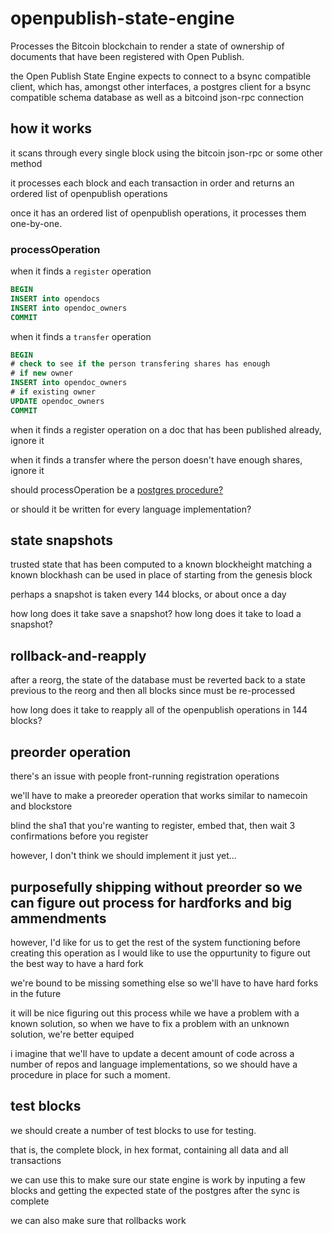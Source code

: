 # openpublish-state-engine
Processes the Bitcoin blockchain to render a state of ownership of documents that have been registered with Open Publish.

the Open Publish State Engine expects to connect to a bsync compatible client, which has, amongst other interfaces, a postgres client for a bsync compatible schema database as well as a bitcoind json-rpc connection

## how it works

it scans through every single block using the bitcoin json-rpc or some other method

it processes each block and each transaction in order and returns an ordered list of openpublish operations

once it has an ordered list of openpublish operations, it processes them one-by-one.

### processOperation

when it finds a ```register``` operation

```sql
BEGIN
INSERT into opendocs
INSERT into opendoc_owners
COMMIT
```
  
when it finds a ```transfer``` operation

```sql
BEGIN
# check to see if the person transfering shares has enough
# if new owner
INSERT into opendoc_owners
# if existing owner
UPDATE opendoc_owners
COMMIT
```
  
when it finds a register operation on a doc that has been published already, ignore it
  
when it finds a transfer where the person doesn't have enough shares, ignore it

should processOperation be a [postgres procedure?](http://www.postgresql.org/docs/9.3/static/plpgsql-trigger.html#PLPGSQL-TRIGGER-EXAMPLE)

or should it be written for every language implementation?
  
## state snapshots 

trusted state that has been computed to a known blockheight matching a known blockhash
can be used in place of starting from the genesis block

perhaps a snapshot is taken every 144 blocks, or about once a day

how long does it take save a snapshot? how long does it take to load a snapshot?

## rollback-and-reapply

after a reorg, the state of the database must be reverted back to a state previous to the reorg
and then all blocks since must be re-processed

how long does it take to reapply all of the openpublish operations in 144 blocks?

## preorder operation

there's an issue with people front-running registration operations

we'll have to make a preoreder operation that works similar to namecoin and blockstore

blind the sha1 that you're wanting to register, embed that, then wait 3 confirmations before you register

however, I don't think we should implement it just yet...

## purposefully shipping without preorder so we can figure out process for hardforks and big ammendments

however, I'd like for us to get the rest of the system functioning before creating this operation as I would like to use the oppurtunity to figure out the best way to have a hard fork

we're bound to be missing something else so we'll have to have hard forks in the future

it will be nice figuring out this process while we have a problem with a known solution, so when we have to fix a problem with an unknown solution, we're better equiped

i imagine that we'll have to update a decent amount of code across a number of repos and language implementations, so we should have a procedure in place for such a moment.

## test blocks

we should create a number of test blocks to use for testing.

that is, the complete block, in hex format, containing all data and all transactions

we can use this to make sure our state engine is work by inputing a few blocks and getting the expected state of the postgres after the sync is complete

we can also make sure that rollbacks work
